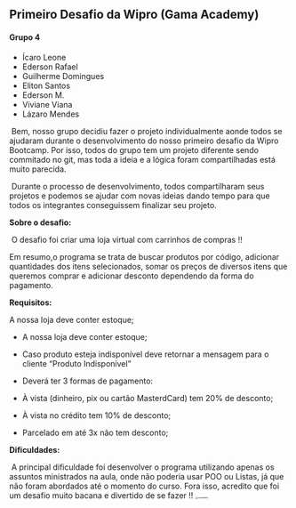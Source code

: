 ## Primeiro Desafio da Wipro (Gama Academy)

#### Grupo 4

* Ícaro Leone
* Ederson Rafael
* Guilherme Domingues
* Eliton Santos
* Ederson M.
* Viviane Viana
* Lázaro Mendes



​	Bem, nosso grupo decidiu fazer o projeto individualmente aonde todos se ajudaram durante o desenvolvimento do nosso primeiro desafio da Wipro Bootcamp. Por isso, todos do grupo tem um projeto diferente sendo commitado no git, mas toda a ideia e a lógica foram compartilhadas está muito parecida. 

​	Durante o processo de desenvolvimento, todos compartilharam seus projetos e podemos se ajudar com novas ideias dando tempo para que todos os integrantes conseguissem finalizar seu projeto.



**Sobre o desafio:**

​	O desafio foi criar uma loja virtual com carrinhos de compras !! 

Em resumo,o programa se trata de buscar produtos por código, adicionar quantidades dos itens selecionados, somar os preços de diversos itens que queremos comprar e adicionar desconto dependendo da forma do pagamento. 



**Requisitos:**

A nossa loja deve conter estoque; 

* A nossa loja deve conter estoque; 

* Caso produto esteja indisponível deve retornar a mensagem para o cliente “Produto Indisponível”
* Deverá ter 3 formas de pagamento:
*  À vista (dinheiro, pix ou cartão MasterdCard) tem 20% de desconto;  
* À vista no crédito tem 10% de desconto;  
*  Parcelado em até 3x não tem desconto; 



**Dificuldades:**

​	A principal dificuldade foi desenvolver o programa utilizando apenas os assuntos ministrados na aula, onde não poderia usar POO ou Listas, já que não foram abordados até o momento do curso. Fora isso, acredito que foi um desafio muito bacana e divertido de se fazer !!  <img src="https://th.bing.com/th/id/OIP.hZWYnJfb0Z5rualn5mORWQHaHa?pid=ImgDet&rs=1" alt="carinhafeliz" style="zoom:25%;" />











